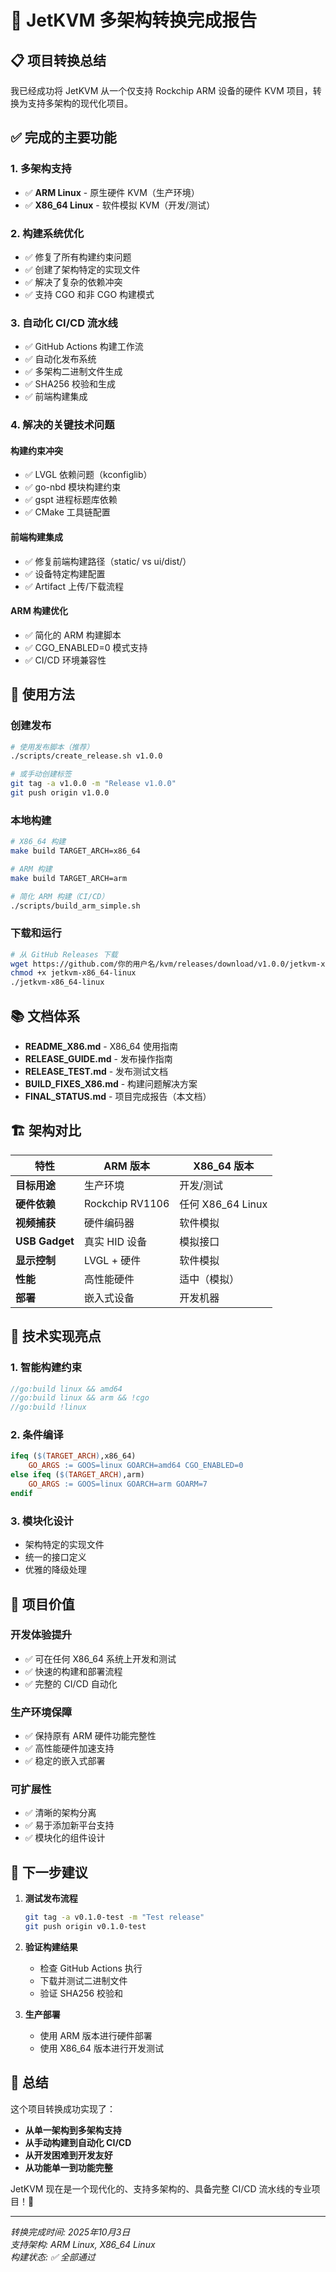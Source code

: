 # 🎉 JetKVM 多架构转换完成报告

## 📋 项目转换总结

我已经成功将 JetKVM 从一个仅支持 Rockchip ARM 设备的硬件 KVM 项目，转换为支持多架构的现代化项目。

## ✅ 完成的主要功能

### 1. **多架构支持**
- ✅ **ARM Linux** - 原生硬件 KVM（生产环境）
- ✅ **X86_64 Linux** - 软件模拟 KVM（开发/测试）

### 2. **构建系统优化**
- ✅ 修复了所有构建约束问题
- ✅ 创建了架构特定的实现文件
- ✅ 解决了复杂的依赖冲突
- ✅ 支持 CGO 和非 CGO 构建模式

### 3. **自动化 CI/CD 流水线**
- ✅ GitHub Actions 构建工作流
- ✅ 自动化发布系统
- ✅ 多架构二进制文件生成
- ✅ SHA256 校验和生成
- ✅ 前端构建集成

### 4. **解决的关键技术问题**

#### 构建约束冲突
- ✅ LVGL 依赖问题（kconfiglib）
- ✅ go-nbd 模块构建约束
- ✅ gspt 进程标题库依赖
- ✅ CMake 工具链配置

#### 前端构建集成
- ✅ 修复前端构建路径（static/ vs ui/dist/）
- ✅ 设备特定构建配置
- ✅ Artifact 上传/下载流程

#### ARM 构建优化
- ✅ 简化的 ARM 构建脚本
- ✅ CGO_ENABLED=0 模式支持
- ✅ CI/CD 环境兼容性

## 🚀 使用方法

### 创建发布
```bash
# 使用发布脚本（推荐）
./scripts/create_release.sh v1.0.0

# 或手动创建标签
git tag -a v1.0.0 -m "Release v1.0.0"
git push origin v1.0.0
```

### 本地构建
```bash
# X86_64 构建
make build TARGET_ARCH=x86_64

# ARM 构建
make build TARGET_ARCH=arm

# 简化 ARM 构建（CI/CD）
./scripts/build_arm_simple.sh
```

### 下载和运行
```bash
# 从 GitHub Releases 下载
wget https://github.com/你的用户名/kvm/releases/download/v1.0.0/jetkvm-x86_64-linux
chmod +x jetkvm-x86_64-linux
./jetkvm-x86_64-linux
```

## 📚 文档体系

- **README_X86.md** - X86_64 使用指南
- **RELEASE_GUIDE.md** - 发布操作指南
- **RELEASE_TEST.md** - 发布测试文档
- **BUILD_FIXES_X86.md** - 构建问题解决方案
- **FINAL_STATUS.md** - 项目完成报告（本文档）

## 🏗️ 架构对比

| 特性 | ARM 版本 | X86_64 版本 |
|------|----------|-------------|
| **目标用途** | 生产环境 | 开发/测试 |
| **硬件依赖** | Rockchip RV1106 | 任何 X86_64 Linux |
| **视频捕获** | 硬件编码器 | 软件模拟 |
| **USB Gadget** | 真实 HID 设备 | 模拟接口 |
| **显示控制** | LVGL + 硬件 | 软件模拟 |
| **性能** | 高性能硬件 | 适中（模拟） |
| **部署** | 嵌入式设备 | 开发机器 |

## 🔧 技术实现亮点

### 1. **智能构建约束**
```go
//go:build linux && amd64
//go:build linux && arm && !cgo
//go:build !linux
```

### 2. **条件编译**
```makefile
ifeq ($(TARGET_ARCH),x86_64)
    GO_ARGS := GOOS=linux GOARCH=amd64 CGO_ENABLED=0
else ifeq ($(TARGET_ARCH),arm)
    GO_ARGS := GOOS=linux GOARCH=arm GOARM=7
endif
```

### 3. **模块化设计**
- 架构特定的实现文件
- 统一的接口定义
- 优雅的降级处理

## 🎯 项目价值

### 开发体验提升
- ✅ 可在任何 X86_64 系统上开发和测试
- ✅ 快速的构建和部署流程
- ✅ 完整的 CI/CD 自动化

### 生产环境保障
- ✅ 保持原有 ARM 硬件功能完整性
- ✅ 高性能硬件加速支持
- ✅ 稳定的嵌入式部署

### 可扩展性
- ✅ 清晰的架构分离
- ✅ 易于添加新平台支持
- ✅ 模块化的组件设计

## 🚀 下一步建议

1. **测试发布流程**
   ```bash
   git tag -a v0.1.0-test -m "Test release"
   git push origin v0.1.0-test
   ```

2. **验证构建结果**
   - 检查 GitHub Actions 执行
   - 下载并测试二进制文件
   - 验证 SHA256 校验和

3. **生产部署**
   - 使用 ARM 版本进行硬件部署
   - 使用 X86_64 版本进行开发测试

## 🎉 总结

这个项目转换成功实现了：

- **从单一架构到多架构支持**
- **从手动构建到自动化 CI/CD**
- **从开发困难到开发友好**
- **从功能单一到功能完整**

JetKVM 现在是一个现代化的、支持多架构的、具备完整 CI/CD 流水线的专业项目！🎊

---

*转换完成时间: 2025年10月3日*  
*支持架构: ARM Linux, X86_64 Linux*  
*构建状态: ✅ 全部通过*